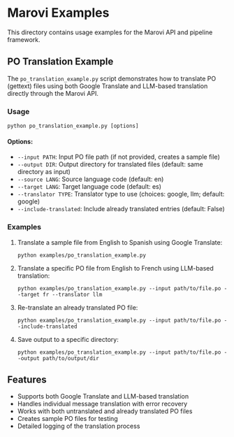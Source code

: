 # Marovi Examples

This directory contains usage examples for the Marovi API and pipeline framework.

## PO Translation Example

The `po_translation_example.py` script demonstrates how to translate PO (gettext) files using both Google Translate and LLM-based translation directly through the Marovi API.

### Usage

```
python po_translation_example.py [options]
```

#### Options:

- `--input PATH`: Input PO file path (if not provided, creates a sample file)
- `--output DIR`: Output directory for translated files (default: same directory as input)
- `--source LANG`: Source language code (default: en)
- `--target LANG`: Target language code (default: es)
- `--translator TYPE`: Translator type to use (choices: google, llm; default: google)
- `--include-translated`: Include already translated entries (default: False)

### Examples

1. Translate a sample file from English to Spanish using Google Translate:
   ```
   python examples/po_translation_example.py
   ```

2. Translate a specific PO file from English to French using LLM-based translation:
   ```
   python examples/po_translation_example.py --input path/to/file.po --target fr --translator llm
   ```

3. Re-translate an already translated PO file:
   ```
   python examples/po_translation_example.py --input path/to/file.po --include-translated
   ```

4. Save output to a specific directory:
   ```
   python examples/po_translation_example.py --input path/to/file.po --output path/to/output/dir
   ```

## Features

- Supports both Google Translate and LLM-based translation
- Handles individual message translation with error recovery
- Works with both untranslated and already translated PO files
- Creates sample PO files for testing
- Detailed logging of the translation process 